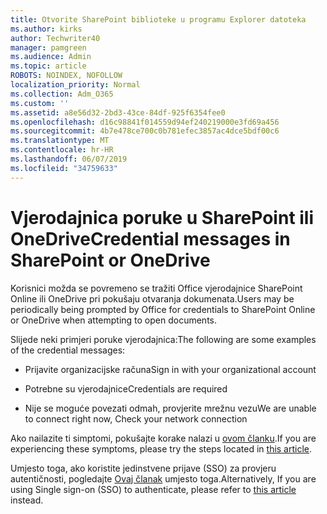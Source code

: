 ```yaml
---
title: Otvorite SharePoint biblioteke u programu Explorer datoteka
ms.author: kirks
author: Techwriter40
manager: pamgreen
ms.audience: Admin
ms.topic: article
ROBOTS: NOINDEX, NOFOLLOW
localization_priority: Normal
ms.collection: Adm_O365
ms.custom: ''
ms.assetid: a8e56d32-2bd3-43ce-84df-925f6354fee0
ms.openlocfilehash: d16c98841f014559d94ef240219000e3fd69a456
ms.sourcegitcommit: 4b7e478ce700c0b781efec3857ac4dce5bdf00c6
ms.translationtype: MT
ms.contentlocale: hr-HR
ms.lasthandoff: 06/07/2019
ms.locfileid: "34759633"
---
```

# <a name="credential-messages-in-sharepoint-or-onedrive"></a><span data-ttu-id="3d6ca-102">Vjerodajnica poruke u SharePoint ili OneDrive</span><span class="sxs-lookup"><span data-stu-id="3d6ca-102">Credential messages in SharePoint or OneDrive</span></span>

<span data-ttu-id="3d6ca-103">Korisnici možda se povremeno se tražiti Office vjerodajnice SharePoint Online ili OneDrive pri pokušaju otvaranja dokumenata.</span><span class="sxs-lookup"><span data-stu-id="3d6ca-103">Users may be periodically being prompted by Office for credentials to SharePoint Online or OneDrive when attempting to open documents.</span></span>

<span data-ttu-id="3d6ca-104">Slijede neki primjeri poruke vjerodajnica:</span><span class="sxs-lookup"><span data-stu-id="3d6ca-104">The following are some examples of the credential messages:</span></span>

- <span data-ttu-id="3d6ca-105">Prijavite organizacijske računa</span><span class="sxs-lookup"><span data-stu-id="3d6ca-105">Sign in with your organizational account</span></span>

- <span data-ttu-id="3d6ca-106">Potrebne su vjerodajnice</span><span class="sxs-lookup"><span data-stu-id="3d6ca-106">Credentials are required</span></span>

- <span data-ttu-id="3d6ca-107">Nije se moguće povezati odmah, provjerite mrežnu vezu</span><span class="sxs-lookup"><span data-stu-id="3d6ca-107">We are unable to connect right now, Check your network connection</span></span>

<span data-ttu-id="3d6ca-108">Ako nailazite ti simptomi, pokušajte korake nalazi u [ovom članku](https://support.microsoft.com/help/2913639/office-applications-periodically-prompt-for-credentials-to-sharepoint).</span><span class="sxs-lookup"><span data-stu-id="3d6ca-108">If you are experiencing these symptoms, please try the steps located in [this article](https://support.microsoft.com/help/2913639/office-applications-periodically-prompt-for-credentials-to-sharepoint).</span></span>

<span data-ttu-id="3d6ca-109">Umjesto toga, ako koristite jedinstvene prijave (SSO) za provjeru autentičnosti, pogledajte [Ovaj članak](https://support.microsoft.com/help/4025962/cant-sign-in-after-update-to-office-2016-build-16-0-7967-on-windows-10) umjesto toga.</span><span class="sxs-lookup"><span data-stu-id="3d6ca-109">Alternatively, If you are using Single sign-on (SSO) to authenticate, please refer to [this article](https://support.microsoft.com/help/4025962/cant-sign-in-after-update-to-office-2016-build-16-0-7967-on-windows-10) instead.</span></span>

